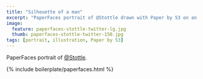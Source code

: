 ```yaml
---
title: "Silhouette of a man"
excerpt: "PaperFaces portrait of @Stottle drawn with Paper by 53 on an iPad."
image: 
  feature: paperfaces-stottle-twitter-lg.jpg
  thumb: paperfaces-stottle-twitter-150.jpg
tags: [portrait, illustration, Paper by 53]
---
```


PaperFaces portrait of [@Stottle](http://twitter.com/Stottle).

{% include boilerplate/paperfaces.html %}
